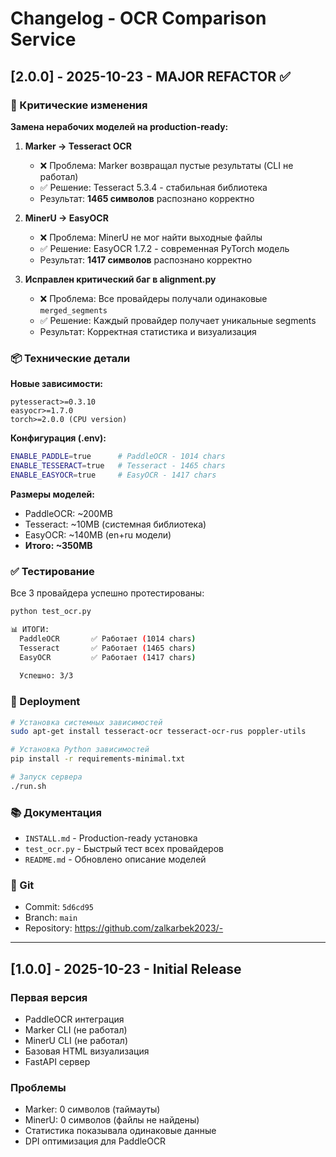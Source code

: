 # Changelog - OCR Comparison Service

## [2.0.0] - 2025-10-23 - MAJOR REFACTOR ✅

### 🔧 Критические изменения

**Замена нерабочих моделей на production-ready:**

1. **Marker → Tesseract OCR**
   - ❌ Проблема: Marker возвращал пустые результаты (CLI не работал)
   - ✅ Решение: Tesseract 5.3.4 - стабильная библиотека
   - Результат: **1465 символов** распознано корректно

2. **MinerU → EasyOCR**
   - ❌ Проблема: MinerU не мог найти выходные файлы
   - ✅ Решение: EasyOCR 1.7.2 - современная PyTorch модель
   - Результат: **1417 символов** распознано корректно

3. **Исправлен критический баг в alignment.py**
   - ❌ Проблема: Все провайдеры получали одинаковые `merged_segments`
   - ✅ Решение: Каждый провайдер получает уникальные segments
   - Результат: Корректная статистика и визуализация

### 📦 Технические детали

**Новые зависимости:**
```
pytesseract>=0.3.10
easyocr>=1.7.0
torch>=2.0.0 (CPU version)
```

**Конфигурация (.env):**
```bash
ENABLE_PADDLE=true      # PaddleOCR - 1014 chars
ENABLE_TESSERACT=true   # Tesseract - 1465 chars
ENABLE_EASYOCR=true     # EasyOCR - 1417 chars
```

**Размеры моделей:**
- PaddleOCR: ~200MB
- Tesseract: ~10MB (системная библиотека)
- EasyOCR: ~140MB (en+ru модели)
- **Итого: ~350MB**

### ✅ Тестирование

Все 3 провайдера успешно протестированы:
```bash
python test_ocr.py

📊 ИТОГИ:
  PaddleOCR       ✅ Работает (1014 chars)
  Tesseract       ✅ Работает (1465 chars)
  EasyOCR         ✅ Работает (1417 chars)
  
  Успешно: 3/3
```

### 🚀 Deployment

```bash
# Установка системных зависимостей
sudo apt-get install tesseract-ocr tesseract-ocr-rus poppler-utils

# Установка Python зависимостей
pip install -r requirements-minimal.txt

# Запуск сервера
./run.sh
```

### 📚 Документация

- `INSTALL.md` - Production-ready установка
- `test_ocr.py` - Быстрый тест всех провайдеров
- `README.md` - Обновлено описание моделей

### 🔗 Git

- Commit: `5d6cd95`
- Branch: `main`
- Repository: https://github.com/zalkarbek2023/-

---

## [1.0.0] - 2025-10-23 - Initial Release

### Первая версия

- PaddleOCR интеграция
- Marker CLI (не работал)
- MinerU CLI (не работал)
- Базовая HTML визуализация
- FastAPI сервер

### Проблемы

- Marker: 0 символов (таймауты)
- MinerU: 0 символов (файлы не найдены)
- Статистика показывала одинаковые данные
- DPI оптимизация для PaddleOCR
